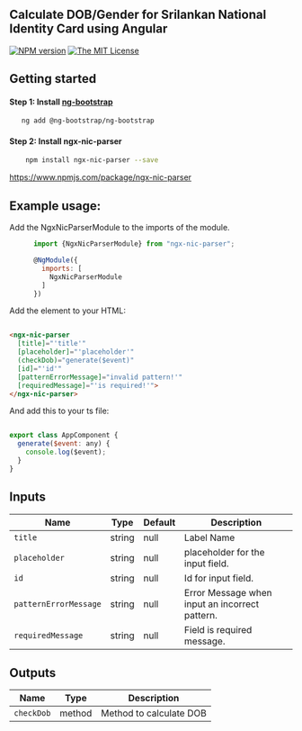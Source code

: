 ## Calculate DOB/Gender for Srilankan National Identity Card using Angular
[![NPM version][npm-image]][npm-url]
[![The MIT License](https://img.shields.io/badge/license-MIT-orange.svg?color=blue&style=flat-square)](http://opensource.org/licenses/MIT)

## Getting started

#### Step 1: Install [ng-bootstrap](https://ng-bootstrap.github.io/#/getting-started)

```bash
   ng add @ng-bootstrap/ng-bootstrap
```

#### Step 2: Install ngx-nic-parser

```bash
    npm install ngx-nic-parser --save
```
https://www.npmjs.com/package/ngx-nic-parser
## Example usage:
Add the NgxNicParserModule to the imports of the module.
```js
      import {NgxNicParserModule} from "ngx-nic-parser";

      @NgModule({
        imports: [
          NgxNicParserModule
        ]
      })
```

Add the element to your HTML:
```html

<ngx-nic-parser
  [title]="'title'"
  [placeholder]="'placeholder'"
  (checkDob)="generate($event)"
  [id]="'id'"
  [patternErrorMessage]="invalid pattern!'"
  [requiredMessage]="'is required!'">
</ngx-nic-parser>

```

And add this to your ts file:
```js

export class AppComponent {
  generate($event: any) {
    console.log($event);
  }
}

```

## Inputs
| Name                    | Type      | Default      | Description                                                                                                                                                                                                                          |
|-------------------------|---------- | ------------ |--------------------------------------------------------------------------------------------------------------------------------------------------------------------------------------------------------------------------------------|
| `title`     | string |        null      | Label Name                                                                                                                                                                                                |
| `placeholder`             | string|       null       | placeholder for the input field.                                                                                                                                                                                                          |
| `id`              | string    |     null         | Id for input field. |
| `patternErrorMessage`                | string    |   null        | Error Message when input an incorrect pattern.                                                                                                         |
| `requiredMessage`           | string    |   null    | Field is required message.                                                                                                                                                                |
## Outputs

| Name                    | Type              | Description |
| ----------------------- | ----------------- | ----------- |
| `checkDob`           | method    | Method to calculate DOB |

[npm-url]: https://www.npmjs.com/package/ngx-nic-parser
[npm-image]: https://img.shields.io/npm/v/ngx-nic-parser?style=flat-square
